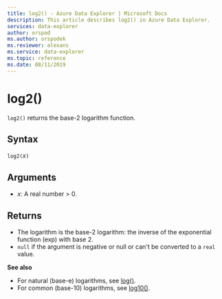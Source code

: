 ```yaml
---
title: log2() - Azure Data Explorer | Microsoft Docs
description: This article describes log2() in Azure Data Explorer.
services: data-explorer
author: orspod
ms.author: orspodek
ms.reviewer: alexans
ms.service: data-explorer
ms.topic: reference
ms.date: 08/11/2019
---
```

# log2()

`log2()` returns the base-2 logarithm function.  

## Syntax

`log2(`*x*`)`

## Arguments

* *x*: A real number > 0.

## Returns

* The logarithm is the base-2 logarithm: the inverse of the exponential function (exp) with base 2.
* `null` if the argument is negative or null or can't be converted to a `real` value. 

**See also**

* For natural (base-e) logarithms, see [log()](log-function.md).
* For common (base-10) logarithms, see [log10()](log10-function.md).